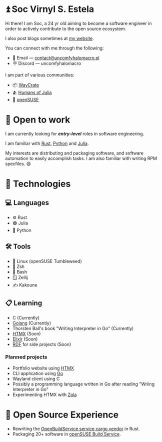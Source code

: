 # ⏫ Soc Virnyl S. Estela

Hi there! I am Soc, a 24 yr old aiming to become a software engineer in
order to actively contribute to the open source ecosystem.

I also post blogs sometimes at [my website](https://uncomfyhalomacro.pl).

You can connect with me through the following:
- 📧 Email — contact@uncomfyhalomacro.pl
- 🪧 Discord — uncomfyhalomacro

I am part of various communities:
- 📦 [WayCrate](https://waycrate.github.io/)
- 🫂 [Humans of Julia](https://discord.gg/C5h9D4j)
- 🦎 [openSUSE](https://discord.gg/opensuse)

# 💼 Open to work

I am currently looking for ***entry-level*** roles in software engineering.

I am familiar with [Rust](https://rust-lang.org), [Python](https://python.org)
and [Julia](https://julialang.org).

My interests are distributing and packaging software, and software automation
to easily accomplish tasks. I am also familiar with writing RPM specfiles. 😄

# 🧰 Technologies

## 💻 Languages

- ⚙️ Rust
- 🟣 Julia
- 🐍 Python

## 🛠️  Tools

- 🐧 Linux (openSUSE Tumbleweed)
- 🐚 Zsh
- 🐚 Bash
- 🪟 Zellij
- ✍️ Kakoune

## 📋 Learning

- C (Currently)
- [Golang](https://go.dev) (Currently)
- Thorsten Ball's book "Writing Interpreter in Go" (Currently)
- [HTMX](https://htmx.org/) (Soon)
- [Elixir](https://elixir-lang.org/) (Soon)
- [RDF](https://www.w3.org/RDF/) for side projects (Soon)

### Planned projects

- Portfolio website using [HTMX](https://htmx.org/)
- CLI application using [Go](https://go.dev)
- Wayland client using C
- Possibly a programming language written in Go after reading "Wriing Interpreter in Go"
- Experimenting HTMX with [Zola](https://getzola.org/)

# 🤗 Open Source Experience

- Rewriting the [OpenBuildService service cargo
vendor](https://github.com/openSUSE/obs-service-cargo_vendor) in Rust.
- Packaging 20+ software in [openSUSE Build
Service](https://build.opensuse.org/users/uncomfyhalomacro).

